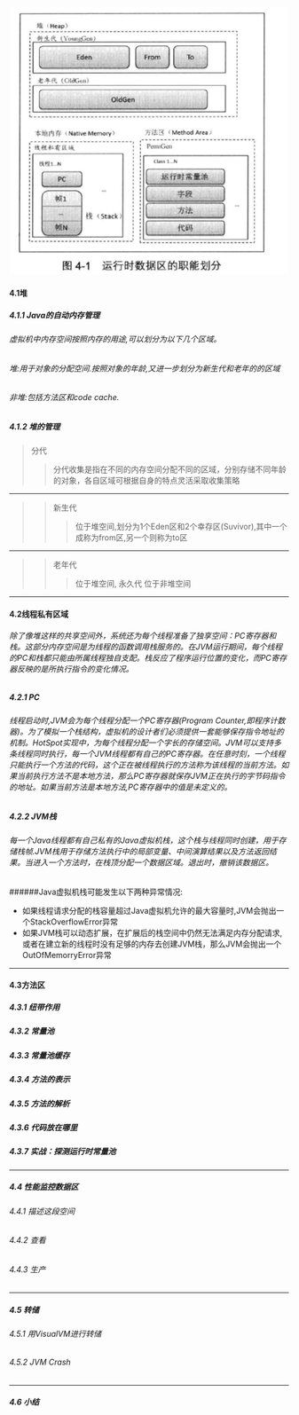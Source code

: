 ![运行时数据区的职能划分](./graph/运行时数据区的职能划分.png)
#### 4.1堆
##### 4.1.1 Java的自动内存管理
###### 虚拟机中内存空间按照内存的用途,可以划分为以下几个区域。
###### 堆:用于对象的分配空间.按照对象的年龄,又进一步划分为新生代和老年的的区域
###### 非堆:包括方法区和code cache.

##### 4.1.2 堆的管理
>分代<br>
>>分代收集是指在不同的内存空间分配不同的区域，分别存储不同年龄的对象，各自区域可根据自身的特点灵活采取收集策略<br>
---
>>新生代
>>>位于堆空间,划分为1个Eden区和2个幸存区(Suvivor),其中一个成称为from区,另一个则称为to区<br>
---
>>老年代
>>>位于堆空间,
>>永久代
>>>位于非堆空间

---
#### 4.2线程私有区域
###### 除了像堆这样的共享空间外，系统还为每个线程准备了独享空间：PC寄存器和栈。这部分内存空间是为线程的函数调用栈服务的。在JVM运行期间，每个线程的PC和栈都只能由所属线程独自支配。栈反应了程序运行位置的变化，而PC寄存器反映的是所执行指令的变化情况。

##### 4.2.1 PC
###### 线程启动时,JVM会为每个线程分配一个PC寄存器(Program Counter,即程序计数器)。为了模拟一个栈结构，虚拟机的设计者们必须提供一套能够保存指令地址的机制。HotSpot实现中，为每个线程分配一个字长的存储空间。JVM可以支持多条线程同时执行，每一个JVM线程都有自己的PC寄存器。在任意时刻，一个线程只能执行一个方法的代码，这个正在被线程执行的方法称为该线程的当前方法。如果当前执行方法不是本地方法，那么PC寄存器就保存JVM正在执行的字节码指令的地址。如果当前方法是本地方法,PC寄存器中的值是未定义的。

##### 4.2.2 JVM栈
###### 每一个Java线程都有自己私有的Java虚拟机栈，这个栈与线程同时创建，用于存储栈帧.JVM栈用于存储方法执行中的局部变量、中间演算结果以及方法返回结果。当进入一个方法时，在栈顶分配一个数据区域。退出时，撤销该数据区。
######Java虚拟机栈可能发生以下两种异常情况:
* 如果线程请求分配的栈容量超过Java虚拟机允许的最大容量时,JVM会抛出一个StackOverflowError异常
* 如果JVM栈可以动态扩展，在扩展后的栈空间中仍然无法满足内存分配请求,或者在建立新的线程时没有足够的内存去创建JVM栈，那么JVM会抛出一个OutOfMemorryError异常

---
#### 4.3方法区
##### 4.3.1 纽带作用
##### 4.3.2 常量池
##### 4.3.3 常量池缓存
##### 4.3.4 方法的表示
##### 4.3.5 方法的解析
##### 4.3.6 代码放在哪里
##### 4.3.7 实战：探测运行时常量池

---
##### 4.4 性能监控数据区
###### 4.4.1 描述这段空间
###### 4.4.2 查看
###### 4.4.3 生产

---
##### 4.5 转储
###### 4.5.1 用VisualVM进行转储
###### 4.5.2 JVM Crash

---

##### 4.6 小结


